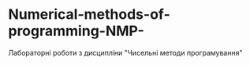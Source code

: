 # Numerical-methods-of-programming-NMP-
Лабораторні роботи з дисципліни "Чисельні методи програмування"
